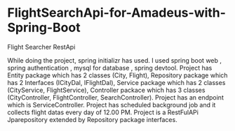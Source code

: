 # FlightSearchApi-for-Amadeus-with-Spring-Boot
 Flight Searcher RestApi

While doing the project, spring initializr has used.
I used spring boot web , spring authentication , mysql for database , spring devtool.
Project has Entity package which has 2 classes (City, Flight), 
Repository package which has 2 Interfaces (ICityDal, IFlightDal),
Service package which has 2 classes (CityService, FlightService),
Controller packace which has 3 classes (CityController, FlightController, SearchController).
Project has an endpoint which is ServiceController.
Project has scheduled background job and it collects flight datas every day of 12.00 PM.
Project is a RestFulAPi
Jparepository extended by Repository package interfaces.

 
